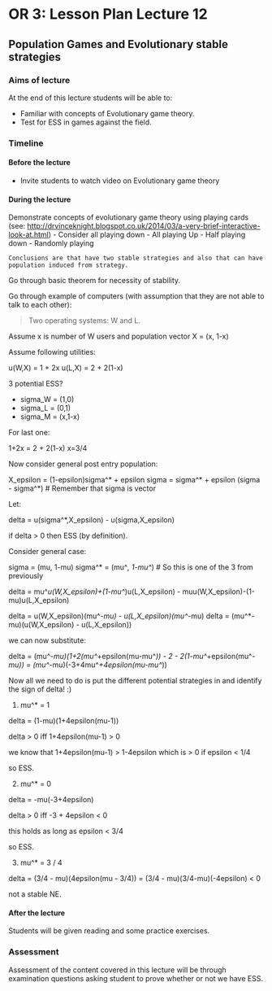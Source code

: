 # OR 3: Lesson Plan Lecture 12
## Population Games and Evolutionary stable strategies

### Aims of lecture

At the end of this lecture students will be able to:

- Familiar with concepts of Evolutionary game theory.
- Test for ESS in games against the field.

### Timeline

#### Before the lecture

- Invite students to watch video on Evolutionary game theory

#### During the lecture

Demonstrate concepts of evolutionary game theory using playing cards (see: http://drvinceknight.blogspot.co.uk/2014/03/a-very-brief-interactive-look-at.html)
    - Consider all playing down
    - All playing Up
    - Half playing down
    - Randomly playing

    Conclusions are that have two stable strategies and also that can have population induced from strategy.

Go through basic theorem for necessity of stability.

Go through example of computers (with assumption that they are not able to talk to each other):

> Two operating systems: W and L.

Assume x is number of W users and population vector X = (x, 1-x)

Assume following utilities:

u(W,X) = 1 + 2x
u(L,X) = 2 + 2(1-x)

3 potential ESS?

- sigma_W = (1,0)
- sigma_L = (0,1)
- sigma_M = (x,1-x)

For last one:

1+2x = 2 + 2(1-x)
x=3/4

Now consider general post entry population:

X_epsilon = (1-epsilon)sigma^* + epsilon sigma
          = sigma^* + epsilon (sigma - sigma^*) # Remember that sigma is vector

Let:

delta = u(sigma^*,X_epsilon) - u(sigma,X_epsilon)

if delta > 0 then ESS (by definition).

Consider general case:

sigma = (mu, 1-mu)
sigma^* = (mu^*, 1-mu^*)  # So this is one of the 3 from previously

delta = mu^*u(W,X_epsilon)+(1-mu^*)u(L,X_epsilon) -
            muu(W,X_epsilon)-(1-mu)u(L,X_epsilon)

delta = u(W,X_epsilon)(mu^*-mu) - u(L,X_epsilon)(mu^*-mu)
delta = (mu^*-mu)(u(W,X_epsilon) - u(L,X_epsilon))

we can now substitute:

delta = (mu^*-mu)(1+2(mu^*+epsilon(mu-mu^*)) - 2 - 2(1-mu^*+epsilon(mu^*-mu))
      = (mu^*-mu)(-3+4mu^*+4epsilon(mu-mu^*))

Now all we need to do is put the different potential strategies in and identify the sign of delta! :)

1. mu^* = 1

delta = (1-mu)(1+4epsilon(mu-1))

delta > 0 iff 1+4epsilon(mu-1) > 0

we know that 1+4epsilon(mu-1) > 1-4epsilon
which is > 0 if epsilon < 1/4

so ESS.

2. mu^* = 0

delta = -mu(-3+4epsilon)

delta > 0 iff -3 + 4epsilon < 0

this holds as long as epsilon < 3/4

so ESS.

3. mu^* = 3 / 4

delta = (3/4 - mu)(4epsilon(mu - 3/4))
      = (3/4 - mu)(3/4-mu)(-4epsilon) < 0

not a stable NE.

#### After the lecture

Students will be given reading and some practice exercises.
### Assessment

Assessment of the content covered in this lecture will be through examination questions asking student to prove whether or not we have ESS.
